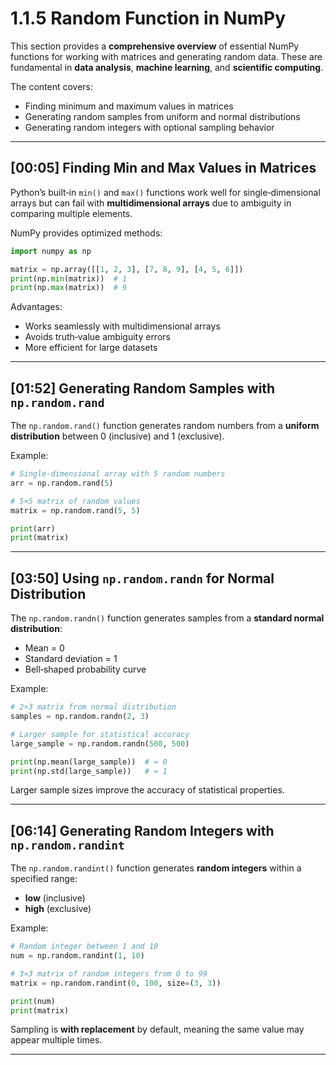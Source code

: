 # 1.1.5 Random Function in NumPy

This section provides a **comprehensive overview** of essential NumPy functions for working with matrices and generating random data. These are fundamental in **data analysis**, **machine learning**, and **scientific computing**.

The content covers:
- Finding minimum and maximum values in matrices
- Generating random samples from uniform and normal distributions
- Generating random integers with optional sampling behavior

---

## [00:05] Finding Min and Max Values in Matrices

Python’s built‑in `min()` and `max()` functions work well for single‑dimensional arrays but can fail with **multidimensional arrays** due to ambiguity in comparing multiple elements.

NumPy provides optimized methods:
```python
import numpy as np

matrix = np.array([[1, 2, 3], [7, 8, 9], [4, 5, 6]])
print(np.min(matrix))  # 1
print(np.max(matrix))  # 9
```
Advantages:
- Works seamlessly with multidimensional arrays
- Avoids truth‑value ambiguity errors
- More efficient for large datasets

---

## [01:52] Generating Random Samples with `np.random.rand`

The `np.random.rand()` function generates random numbers from a **uniform distribution** between 0 (inclusive) and 1 (exclusive).

Example:
```python
# Single‑dimensional array with 5 random numbers
arr = np.random.rand(5)

# 5×5 matrix of random values
matrix = np.random.rand(5, 5)

print(arr)
print(matrix)
```

---

## [03:50] Using `np.random.randn` for Normal Distribution

The `np.random.randn()` function generates samples from a **standard normal distribution**:
- Mean = 0
- Standard deviation = 1
- Bell‑shaped probability curve

Example:
```python
# 2×3 matrix from normal distribution
samples = np.random.randn(2, 3)

# Larger sample for statistical accuracy
large_sample = np.random.randn(500, 500)

print(np.mean(large_sample))  # ≈ 0
print(np.std(large_sample))   # ≈ 1
```

Larger sample sizes improve the accuracy of statistical properties.

---

## [06:14] Generating Random Integers with `np.random.randint`

The `np.random.randint()` function generates **random integers** within a specified range:
- **low** (inclusive)
- **high** (exclusive)

Example:
```python
# Random integer between 1 and 10
num = np.random.randint(1, 10)

# 3×3 matrix of random integers from 0 to 99
matrix = np.random.randint(0, 100, size=(3, 3))

print(num)
print(matrix)
```

Sampling is **with replacement** by default, meaning the same value may appear multiple times.

---
